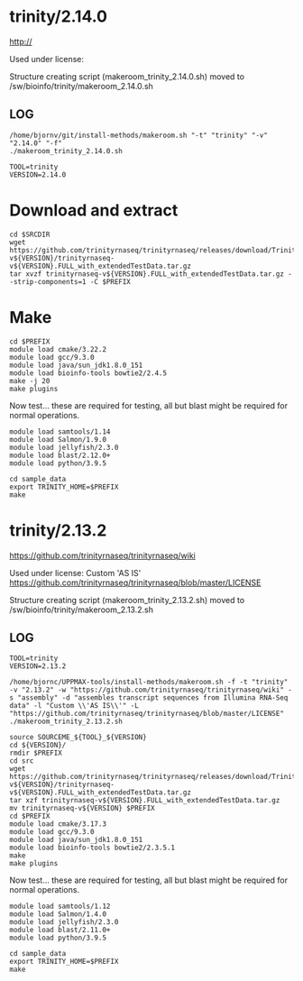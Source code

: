 trinity/2.14.0
========================

<http://>

Used under license:



Structure creating script (makeroom_trinity_2.14.0.sh) moved to /sw/bioinfo/trinity/makeroom_2.14.0.sh

LOG
---

    /home/bjornv/git/install-methods/makeroom.sh "-t" "trinity" "-v" "2.14.0" "-f"
    ./makeroom_trinity_2.14.0.sh

    TOOL=trinity
    VERSION=2.14.0

# Download and extract
    cd $SRCDIR
    wget https://github.com/trinityrnaseq/trinityrnaseq/releases/download/Trinity-v${VERSION}/trinityrnaseq-v${VERSION}.FULL_with_extendedTestData.tar.gz
    tar xvzf trinityrnaseq-v${VERSION}.FULL_with_extendedTestData.tar.gz --strip-components=1 -C $PREFIX

# Make
    cd $PREFIX
    module load cmake/3.22.2
    module load gcc/9.3.0
    module load java/sun_jdk1.8.0_151
    module load bioinfo-tools bowtie2/2.4.5
    make -j 20
    make plugins

Now test... these are required for testing, all but blast might be required for normal operations.

    module load samtools/1.14
    module load Salmon/1.9.0
    module load jellyfish/2.3.0
    module load blast/2.12.0+
    module load python/3.9.5

    cd sample_data
    export TRINITY_HOME=$PREFIX
    make




trinity/2.13.2
========================

<https://github.com/trinityrnaseq/trinityrnaseq/wiki>

Used under license:
Custom \'AS IS\'
<https://github.com/trinityrnaseq/trinityrnaseq/blob/master/LICENSE>

Structure creating script (makeroom_trinity_2.13.2.sh) moved to /sw/bioinfo/trinity/makeroom_2.13.2.sh

LOG
---
    TOOL=trinity
    VERSION=2.13.2

    /home/bjornc/UPPMAX-tools/install-methods/makeroom.sh -f -t "trinity" -v "2.13.2" -w "https://github.com/trinityrnaseq/trinityrnaseq/wiki" -s "assembly" -d "assembles transcript sequences from Illumina RNA-Seq data" -l "Custom \\'AS IS\\'" -L "https://github.com/trinityrnaseq/trinityrnaseq/blob/master/LICENSE"
    ./makeroom_trinity_2.13.2.sh

    source SOURCEME_${TOOL}_${VERSION} 
    cd ${VERSION}/
    rmdir $PREFIX
    cd src
    wget https://github.com/trinityrnaseq/trinityrnaseq/releases/download/Trinity-v${VERSION}/trinityrnaseq-v${VERSION}.FULL_with_extendedTestData.tar.gz
    tar xzf trinityrnaseq-v${VERSION}.FULL_with_extendedTestData.tar.gz 
    mv trinityrnaseq-v${VERSION} $PREFIX
    cd $PREFIX
    module load cmake/3.17.3
    module load gcc/9.3.0
    module load java/sun_jdk1.8.0_151
    module load bioinfo-tools bowtie2/2.3.5.1
    make
    make plugins

Now test... these are required for testing, all but blast might be required for normal operations.

    module load samtools/1.12
    module load Salmon/1.4.0
    module load jellyfish/2.3.0
    module load blast/2.11.0+
    module load python/3.9.5

    cd sample_data
    export TRINITY_HOME=$PREFIX
    make

